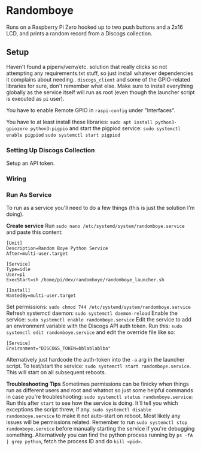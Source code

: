 # Randomboye
Runs on a Raspberry Pi Zero hooked up to two push buttons and a 2x16 LCD, and prints a random record from a Discogs collection.

## Setup
Haven't found a pipenv/venv/etc. solution that really clicks so not attempting any requirements.txt stuff, so just install whatever dependencies it complains about needing.. `discogs_client` and some of the GPIO-related libraries for sure, don't remember what else. Make sure to install everything globally as the service itself will run as root (even though the launcher script is executed as `pi` user).

You have to enable Remote GPIO in `raspi-config` under "Interfaces".

You have to at least install these libraries: `sudo apt install python3-gpiozero python3-pigpio` and start the pigpiod service:
`sudo systemctl enable pigpiod`
`sudo systemctl start pigpiod`
 
### Setting Up Discogs Collection
Setup an API token.

### Wiring

### Run As Service
To run as a service you'll need to do a few things (this is just the solution I'm doing).

**Create service**
Run `sudo nano /etc/systemd/system/randomboye.service` and paste this content:
```
[Unit]
Description=Random Boye Python Service
After=multi-user.target

[Service]
Type=idle
User=pi
ExecStart=sh /home/pi/dev/randomboye/randomboye_launcher.sh

[Install]
WantedBy=multi-user.target
```
Set permissions: `sudo chmod 744 /etc/systemd/system/randomboye.service`
Refresh systemctl daemon: `sudo systemctl daemon-reload`
Enable the service: `sudo systemctl enable randomboye.service`
Edit the service to add an environment variable with the Discogs API auth token. Run this: `sudo systemctl edit randomboye.service` and edit the override file like so:
```
[Service]
Environment="DISCOGS_TOKEN=bblablablba"
```
Alternatively just hardcode the auth-token into the `-a` arg in the launcher script.
To test/start the service: `sudo systemctl start randomboye.service`. This will start on all subsequent reboots. 

**Troubleshooting Tips**
Sometimes permissions can be finicky when things run as different users and root and whatnot so just some helpful commands in case you're troubleshooting:
`sudo systemctl status randomboye.service`: Run this after `start` to see how the service is doing. It'll tell you which exceptions the script threw, if any.
`sudo systemctl disable randomboye.service` to make it not auto-start on reboot. 
Most likely any issues will be permissions related. 
Remember to run `sudo systemctl stop randomboye.service` before manually starting the service if you're debugging something. Alternatively you can find the python process running by `ps -fA | grep python`, fetch the process ID and do `kill <pid>`.
